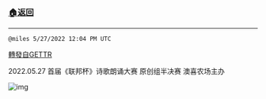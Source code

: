 ###  [:house:返回](README.md)
---


`@miles 5/27/2022 12:04 PM UTC`

[轉發自GETTR](https://gettr.com/post/p1blbne6b64)

2022.05.27 首届《联邦杯》诗歌朗诵大赛 原创组半决赛 澳喜农场主办

![img](https://media.gettr.com/group13/origin/2022/05/27/12/b7f3a0d3-cad6-58ec-ff6c-ddb1a621309d/6383d6c383a688bc0ce747d8282e44b3.jpeg)
